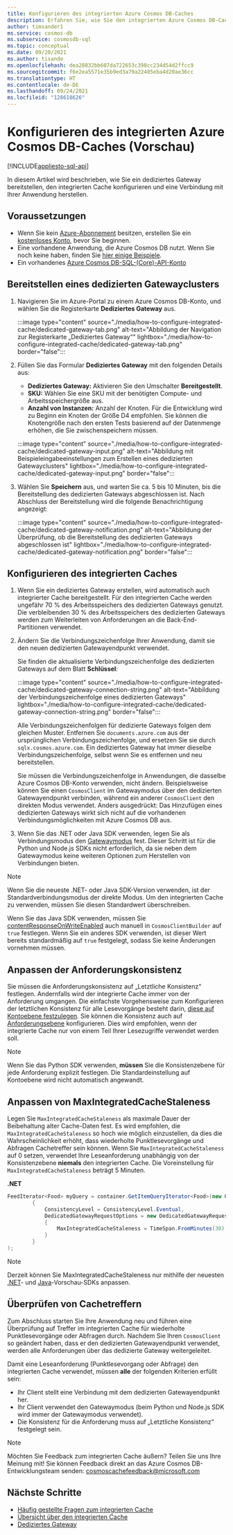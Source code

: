 ```yaml
---
title: Konfigurieren des integrierten Azure Cosmos DB-Caches
description: Erfahren Sie, wie Sie den integrierten Azure Cosmos DB-Cache konfigurieren.
author: timsander1
ms.service: cosmos-db
ms.subservice: cosmosdb-sql
ms.topic: conceptual
ms.date: 09/20/2021
ms.author: tisande
ms.openlocfilehash: dea28832bb607da722653c398cc234d54d2ffcc9
ms.sourcegitcommit: f6e2ea5571e35b9ed3a79a22485eba4d20ae36cc
ms.translationtype: HT
ms.contentlocale: de-DE
ms.lasthandoff: 09/24/2021
ms.locfileid: "128618626"
---
```

# <a name="how-to-configure-the-azure-cosmos-db-integrated-cache-preview"></a>Konfigurieren des integrierten Azure Cosmos DB-Caches (Vorschau)
[!INCLUDE[appliesto-sql-api](includes/appliesto-sql-api.md)]

In diesem Artikel wird beschrieben, wie Sie ein dediziertes Gateway bereitstellen, den integrierten Cache konfigurieren und eine Verbindung mit Ihrer Anwendung herstellen. 

## <a name="prerequisites"></a>Voraussetzungen

- Wenn Sie kein [Azure-Abonnement](../guides/developer/azure-developer-guide.md#understanding-accounts-subscriptions-and-billing) besitzen, erstellen Sie ein [kostenloses Konto](https://azure.microsoft.com/free/?ref=microsoft.com&utm_source=microsoft.com&utm_medium=docs&utm_campaign=visualstudio), bevor Sie beginnen.
- Eine vorhandene Anwendung, die Azure Cosmos DB nutzt. Wenn Sie noch keine haben, finden Sie [hier einige Beispiele](https://github.com/AzureCosmosDB/labs).
- Ein vorhandenes [Azure Cosmos DB-SQL-(Core)-API-Konto](create-cosmosdb-resources-portal.md)

## <a name="provision-a-dedicated-gateway-cluster"></a>Bereitstellen eines dedizierten Gatewayclusters

1. Navigieren Sie im Azure-Portal zu einem Azure Cosmos DB-Konto, und wählen Sie die Registerkarte **Dediziertes Gateway** aus.

   :::image type="content" source="./media/how-to-configure-integrated-cache/dedicated-gateway-tab.png" alt-text="Abbildung der Navigation zur Registerkarte „Dediziertes Gateway“" lightbox="./media/how-to-configure-integrated-cache/dedicated-gateway-tab.png" border="false":::

2. Füllen Sie das Formular **Dediziertes Gateway** mit den folgenden Details aus:

   * **Dediziertes Gateway:** Aktivieren Sie den Umschalter **Bereitgestellt**. 
   * **SKU:** Wählen Sie eine SKU mit der benötigten Compute- und Arbeitsspeichergröße aus. 
   *  **Anzahl von Instanzen:** Anzahl der Knoten. Für die Entwicklung wird zu Beginn ein Knoten der Größe D4 empfohlen. Sie können die Knotengröße nach den ersten Tests basierend auf der Datenmenge erhöhen, die Sie zwischenspeichern müssen.

   :::image type="content" source="./media/how-to-configure-integrated-cache/dedicated-gateway-input.png" alt-text="Abbildung mit Beispieleingabeeinstellungen zum Erstellen eines dedizierten Gatewayclusters" lightbox="./media/how-to-configure-integrated-cache/dedicated-gateway-input.png" border="false":::

3. Wählen Sie **Speichern** aus, und warten Sie ca. 5 bis 10 Minuten, bis die Bereitstellung des dedizierten Gateways abgeschlossen ist. Nach Abschluss der Bereitstellung wird die folgende Benachrichtigung angezeigt:

   :::image type="content" source="./media/how-to-configure-integrated-cache/dedicated-gateway-notification.png" alt-text="Abbildung der Überprüfung, ob die Bereitstellung des dedizierten Gateways abgeschlossen ist" lightbox="./media/how-to-configure-integrated-cache/dedicated-gateway-notification.png" border="false":::

## <a name="configuring-the-integrated-cache"></a>Konfigurieren des integrierten Caches

1. Wenn Sie ein dediziertes Gateway erstellen, wird automatisch auch integrierter Cache bereitgestellt. Für den integrierten Cache werden ungefähr 70 % des Arbeitsspeichers des dedizierten Gateways genutzt. Die verbleibenden 30 % des Arbeitsspeichers des dedizierten Gateways werden zum Weiterleiten von Anforderungen an die Back-End-Partitionen verwendet.

2.  Ändern Sie die Verbindungszeichenfolge Ihrer Anwendung, damit sie den neuen dedizierten Gatewayendpunkt verwendet.

      Sie finden die aktualisierte Verbindungszeichenfolge des dedizierten Gateways auf dem Blatt **Schlüssel**:
   
      :::image type="content" source="./media/how-to-configure-integrated-cache/dedicated-gateway-connection-string.png" alt-text="Abbildung der Verbindungszeichenfolge eines dedizierten Gateways" lightbox="./media/how-to-configure-integrated-cache/dedicated-gateway-connection-string.png" border="false":::

      Alle Verbindungszeichenfolgen für dedizierte Gateways folgen dem gleichen Muster. Entfernen Sie `documents.azure.com` aus der ursprünglichen Verbindungszeichenfolge, und ersetzen Sie sie durch `sqlx.cosmos.azure.com`. Ein dediziertes Gateway hat immer dieselbe Verbindungszeichenfolge, selbst wenn Sie es entfernen und neu bereitstellen.

      Sie müssen die Verbindungszeichenfolge in Anwendungen, die dasselbe Azure Cosmos DB-Konto verwenden, nicht ändern. Beispielsweise können Sie einen `CosmosClient` im Gatewaymodus über den dedizierten Gatewayendpunkt verbinden, während ein anderer `CosmosClient` den direkten Modus verwendet. Anders ausgedrückt: Das Hinzufügen eines dedizierten Gateways wirkt sich nicht auf die vorhandenen Verbindungsmöglichkeiten mit Azure Cosmos DB aus.

3. Wenn Sie das .NET oder Java SDK verwenden, legen Sie als Verbindungsmodus den [Gatewaymodus](sql-sdk-connection-modes.md#available-connectivity-modes) fest. Dieser Schritt ist für die Python und Node.js SDKs nicht erforderlich, da sie neben dem Gatewaymodus keine weiteren Optionen zum Herstellen von Verbindungen bieten.

> [!NOTE]
> Wenn Sie die neueste .NET- oder Java SDK-Version verwenden, ist der Standardverbindungsmodus der direkte Modus. Um den integrierten Cache zu verwenden, müssen Sie diesen Standardwert überschreiben.

Wenn Sie das Java SDK verwenden, müssen Sie [contentResponseOnWriteEnabled](/java/api/com.azure.cosmos.cosmosclientbuilder.contentresponseonwriteenabled?view=azure-java-stable&preserve-view=true) auch manuell in `CosmosClientBuilder` auf `true` festlegen. Wenn Sie ein anderes SDK verwenden, ist dieser Wert bereits standardmäßig auf `true` festgelegt, sodass Sie keine Änderungen vornehmen müssen.

## <a name="adjust-request-consistency"></a>Anpassen der Anforderungskonsistenz

Sie müssen die Anforderungskonsistenz auf „Letztliche Konsistenz“ festlegen. Andernfalls wird der integrierte Cache immer von der Anforderung umgangen. Die einfachste Vorgehensweise zum Konfigurieren der letztlichen Konsistenz für alle Lesevorgänge besteht darin, [diese auf Kontoebene festzulegen](consistency-levels.md#configure-the-default-consistency-level). Sie können die Konsistenz auch auf [Anforderungsebene](how-to-manage-consistency.md#override-the-default-consistency-level) konfigurieren. Dies wird empfohlen, wenn der integrierte Cache nur von einem Teil Ihrer Lesezugriffe verwendet werden soll.

> [!NOTE]
> Wenn Sie das Python SDK verwenden, **müssen** Sie die Konsistenzebene für jede Anforderung explizit festlegen. Die Standardeinstellung auf Kontoebene wird nicht automatisch angewandt.

## <a name="adjust-maxintegratedcachestaleness"></a>Anpassen von MaxIntegratedCacheStaleness

Legen Sie `MaxIntegratedCacheStaleness` als maximale Dauer der Beibehaltung alter Cache-Daten fest. Es wird empfohlen, die `MaxIntegratedCacheStaleness` so hoch wie möglich einzustellen, da dies die Wahrscheinlichkeit erhöht, dass wiederholte Punktlesevorgänge und Abfragen Cachetreffer sein können. Wenn Sie `MaxIntegratedCacheStaleness` auf 0 setzen, verwendet Ihre Leseanforderung unabhängig von der Konsistenzebene **niemals** den integrierten Cache. Die Voreinstellung für `MaxIntegratedCacheStaleness` beträgt 5 Minuten.

**.NET**

```csharp
FeedIterator<Food> myQuery = container.GetItemQueryIterator<Food>(new QueryDefinition("SELECT * FROM c"), requestOptions: new QueryRequestOptions
        {
            ConsistencyLevel = ConsistencyLevel.Eventual,
            DedicatedGatewayRequestOptions = new DedicatedGatewayRequestOptions 
            { 
                MaxIntegratedCacheStaleness = TimeSpan.FromMinutes(30) 
            }
        }
);
```

> [!NOTE]
> Derzeit können Sie MaxIntegratedCacheStaleness nur mithilfe der neuesten [.NET](https://www.nuget.org/packages/Microsoft.Azure.Cosmos/3.17.0-preview)- und [Java](https://mvnrepository.com/artifact/com.azure/azure-cosmos/4.16.0-beta.1)-Vorschau-SDKs anpassen.

## <a name="verify-cache-hits"></a>Überprüfen von Cachetreffern

Zum Abschluss starten Sie Ihre Anwendung neu und führen eine Überprüfung auf Treffer im integrierten Cache für wiederholte Punktlesevorgänge oder Abfragen durch. Nachdem Sie Ihren `CosmosClient` so geändert haben, dass er den dedizierten Gatewayendpunkt verwendet, werden alle Anforderungen über das dedizierte Gateway weitergeleitet.

Damit eine Leseanforderung (Punktlesevorgang oder Abfrage) den integrierten Cache verwendet, müssen **alle** der folgenden Kriterien erfüllt sein:

-   Ihr Client stellt eine Verbindung mit dem dedizierten Gatewayendpunkt her.
-  Ihr Client verwendet den Gatewaymodus (beim Python und Node.js SDK wird immer der Gatewaymodus verwendet).
-   Die Konsistenz für die Anforderung muss auf „Letztliche Konsistenz“ festgelegt sein.

> [!NOTE]
> Möchten Sie Feedback zum integrierten Cache äußern? Teilen Sie uns Ihre Meinung mit! Sie können Feedback direkt an das Azure Cosmos DB-Entwicklungsteam senden: cosmoscachefeedback@microsoft.com


## <a name="next-steps"></a>Nächste Schritte

- [Häufig gestellte Fragen zum integrierten Cache](integrated-cache-faq.md)
- [Übersicht über den integrierten Cache](integrated-cache.md)
- [Dediziertes Gateway](dedicated-gateway.md)